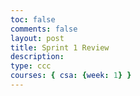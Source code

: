 ```yaml
---
toc: false
comments: false
layout: post
title: Sprint 1 Review
description:
type: ccc
courses: { csa: {week: 1} }
---
```


<script src="https://utteranc.es/client.js"
        repo="githubusername/reponame"
        issue-term="pathname"
        theme="github-dark"
        crossorigin="anonymous"
        async>
</script>